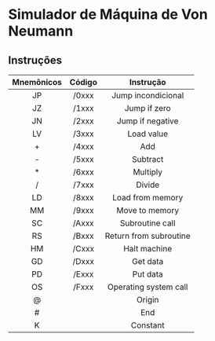 # Simulador de Máquina de Von Neumann

## Instruções

| Mnemônicos | Código | Instrução              |
|:----------:|:------:|:----------------------:|
| JP         | /0xxx  | Jump incondicional     |
| JZ         | /1xxx  | Jump if zero           |
| JN         | /2xxx  | Jump if negative       |
| LV         | /3xxx  | Load value             |
| +          | /4xxx  | Add                    |
| -          | /5xxx  | Subtract               |
| *          | /6xxx  | Multiply               |
| /          | /7xxx  | Divide                 |
| LD         | /8xxx  | Load from memory       |
| MM         | /9xxx  | Move to memory         |
| SC         | /Axxx  | Subroutine call        |
| RS         | /Bxxx  | Return from subroutine |
| HM         | /Cxxx  | Halt machine           |
| GD         | /Dxxx  | Get data               |
| PD         | /Exxx  | Put data               |
| OS         | /Fxxx  | Operating system call  |
| @          |        | Origin                 |
| #          |        | End                    |
| K          |        | Constant               |
